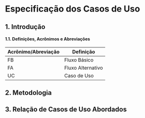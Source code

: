 # Especificação dos Casos de Uso

## 1. Introdução

#### 1.1. Definições, Acrônimos e Abreviações

**Acrônimo/Abreviação** | **Definição**
------------------------|-------------------
FB | Fluxo Básico
FA | Fluxo Alternativo
UC | Caso de Uso

## 2. Metodologia


## 3. Relação de Casos de Uso Abordados


